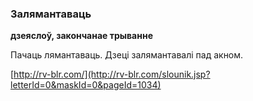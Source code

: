 ### Залямантаваць
**дзеяслоў, закончанае трыванне**

Пачаць лямантаваць. Дзеці залямантавалі пад акном.

<a rel="author">[http://rv-blr.com/](http://rv-blr.com/slounik.jsp?letterId=0&maskId=0&pageId=1034)</a>
